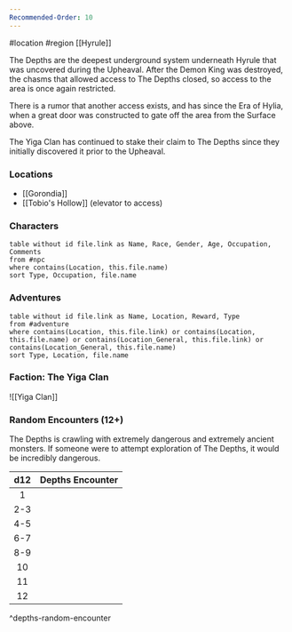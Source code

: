 ```yaml
---
Recommended-Order: 10
---
```


#location #region [[Hyrule]]

The Depths are the deepest underground system underneath Hyrule that was uncovered during the Upheaval. After the Demon King was destroyed, the chasms that allowed access to The Depths closed, so access to the area is once again restricted.

There is a rumor that another access exists, and has since the Era of Hylia, when a great door was constructed to gate off the area from the Surface above.

The Yiga Clan has continued to stake their claim to The Depths since they initially discovered it prior to the Upheaval.

### Locations

* [[Gorondia]]
* [[Tobio's Hollow]] (elevator to access)

### Characters
```dataview
table without id file.link as Name, Race, Gender, Age, Occupation, Comments
from #npc
where contains(Location, this.file.name)
sort Type, Occupation, file.name
```

### Adventures
```dataview
table without id file.link as Name, Location, Reward, Type
from #adventure
where contains(Location, this.file.link) or contains(Location, this.file.name) or contains(Location_General, this.file.link) or contains(Location_General, this.file.name)
sort Type, Location, file.name
```

### Faction: The Yiga Clan

![[Yiga Clan]]

### Random Encounters (12+)

The Depths is crawling with extremely dangerous and extremely ancient monsters. If someone were to attempt exploration of The Depths, it would be incredibly dangerous.

| d12 | Depths Encounter |
|:---:|:--------------------- |
|  1  |                       |
| 2-3 |                       |
| 4-5 |                       |
| 6-7 |                       |
| 8-9 |                       |
| 10  |                       |
| 11  |                       |
| 12  |                       |
^depths-random-encounter
